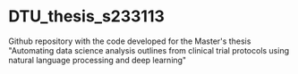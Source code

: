 # DTU_thesis_s233113

Github repository with the code developed for the Master's thesis "Automating data science analysis outlines from clinical trial protocols using natural language processing and deep learning"
